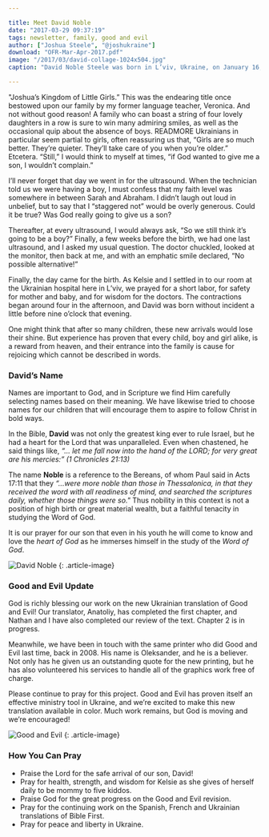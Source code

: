 ```yaml
---

title: Meet David Noble
date: "2017-03-29 09:37:19"
tags: newsletter, family, good and evil
author: ["Joshua Steele", "@joshukraine"]
download: "OFR-Mar-Apr-2017.pdf"
image: "/2017/03/david-collage-1024x504.jpg"
caption: "David Noble Steele was born in L’viv, Ukraine, on January 16, 2017. As you may have guessed from the photos, we like this little guy a lot, and we can’t wait to introduce you!"

---
```


"Joshua’s Kingdom of Little Girls.” This was the endearing title once bestowed upon our family by my former language teacher, Veronica. And not without good reason! A family who can boast a string of four lovely daughters in a row is sure to win many admiring smiles, as well as the occasional quip about the absence of boys. READMORE Ukrainians in particular seem partial to girls, often reassuring us that, “Girls are so much better. They’re quieter. They’ll take care of you when you’re older.”  Etcetera. “Still,” I would think to myself at times, “if God wanted to give me a son, I wouldn’t complain.”

I’ll never forget that day we went in for the ultrasound. When the technician told us we were having a boy, I must confess that my faith level was somewhere in between Sarah and Abraham. I didn’t laugh out loud in unbelief, but to say that I “staggered not” would be overly generous. Could it be true? Was God really going to give us a son?

Thereafter, at every ultrasound, I would always ask, “So we still think it’s going to be a boy?” Finally, a few weeks before the birth, we had one last ultrasound, and I asked my usual question. The doctor chuckled, looked at the monitor, then back at me, and with an emphatic smile declared, “No possible alternative!”

Finally, the day came for the birth. As Kelsie and I settled in to our room at the Ukrainian hospital here in L’viv, we prayed for a short labor, for safety for mother and baby, and for wisdom for the doctors. The contractions began around four in the afternoon, and David was born without incident a little before nine o’clock that evening.

One might think that after so many children, these new arrivals would lose their shine. But experience has proven that every child, boy and girl alike, is a reward from heaven, and their entrance into the family is cause for rejoicing which cannot be described in words.

### David’s Name

Names are important to God, and in Scripture we find Him carefully selecting names based on their meaning. We have likewise tried to choose names for our children that will encourage them to aspire to follow Christ in bold ways.

In the Bible, **David** was not only the greatest king ever to rule Israel, but he had a heart for the Lord that was unparalleled. Even when chastened, he said things like,
*“... let me fall now into the hand of the LORD; for very great are his mercies:” (1 Chronicles 21:13)*

The name **Noble** is a reference to the Bereans, of whom Paul said in Acts 17:11 that they *“...were more noble than those in Thessalonica, in that they received the word with all readiness of mind, and searched the scriptures daily, whether those things were so."* Thus nobility in this context is not a position of high birth or great material wealth, but a faithful tenacity in studying the Word of God.

It is our prayer for our son that even in his youth he will come to know and love the *heart of God* as he immerses himself in the study of the *Word of God*.

![David Noble](//d21yo20tm8bmc2.cloudfront.net/2017/03/david-blanket-1024x575.jpg)
{: .article-image}

### Good and Evil Update

God is richly blessing our work on the new Ukrainian translation of Good and Evil! Our translator, Anatoliy, has completed the first chapter, and Nathan and I have also completed our review of the text. Chapter 2 is in progress.

Meanwhile, we have been in touch with the same printer who did Good and Evil last time, back in 2008. His name is Oleksander, and he is a believer. Not only has he given us an outstanding quote for the new printing, but he has also volunteered his services to handle all of the graphics work free of charge.

Please continue to pray for this project. Good and Evil has proven itself an effective ministry tool in Ukraine, and we’re excited to make this new translation available in color. Much work remains, but God is moving and we’re encouraged!


![Good and Evil](//d21yo20tm8bmc2.cloudfront.net/2016/09/english-good-and-evil-bogo-special-1-240x450.jpg)
{: .article-image}

### How You Can Pray

* Praise the Lord for the safe arrival of our son, David!
* Pray for health, strength, and wisdom for Kelsie as she gives of herself daily to be mommy to five kiddos.
* Praise God for the great progress on the Good and Evil revision.
* Pray for the continuing work on the Spanish, French and Ukrainian translations of Bible First.
* Pray for peace and liberty in Ukraine.
